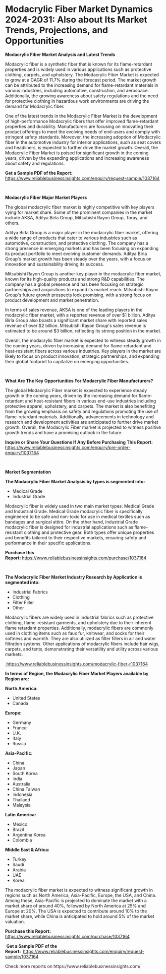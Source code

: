 <p><h1>Modacrylic Fiber Market Dynamics 2024-2031: Also about Its Market Trends, Projections, and Opportunities</h1></p><p><strong>Modacrylic Fiber Market Analysis and Latest Trends</strong></p>
<p><p>Modacrylic fiber is a synthetic fiber that is known for its flame-retardant properties and is widely used in various applications such as protective clothing, carpets, and upholstery. The Modacrylic Fiber Market is expected to grow at a CAGR of 11.7% during the forecast period. The market growth can be attributed to the increasing demand for flame-retardant materials in various industries, including automotive, construction, and aerospace. Additionally, the growing awareness about safety regulations and the need for protective clothing in hazardous work environments are driving the demand for Modacrylic fiber.</p><p>One of the latest trends in the Modacrylic Fiber Market is the development of high-performance Modacrylic fibers that offer improved flame-retardant properties and durability. Manufacturers are focusing on innovating their product offerings to meet the evolving needs of end-users and comply with stringent safety standards. Moreover, the increasing adoption of Modacrylic fiber in the automotive industry for interior applications, such as seat covers and headliners, is expected to further drive the market growth. Overall, the Modacrylic Fiber Market is poised for significant growth in the coming years, driven by the expanding applications and increasing awareness about safety and regulations.</p></p>
<p><strong>Get a Sample PDF of the Report:&nbsp;</strong> <a href="https://www.reliablebusinessinsights.com/enquiry/request-sample/1037164">https://www.reliablebusinessinsights.com/enquiry/request-sample/1037164</a></p>
<p>&nbsp;</p>
<p><strong>Modacrylic Fiber Major Market Players</strong></p>
<p><p>The global modacrylic fiber market is highly competitive with key players vying for market share. Some of the prominent companies in the market include AKSA, Aditya Birla Group, Mitsubishi Rayon Group, Toray, and others.</p><p>Aditya Birla Group is a major player in the modacrylic fiber market, offering a wide range of products that cater to various industries such as automotive, construction, and protective clothing. The company has a strong presence in emerging markets and has been focusing on expanding its product portfolio to meet evolving customer demands. Aditya Birla Group's market growth has been steady over the years, with a focus on innovation and sustainability driving its success.</p><p>Mitsubishi Rayon Group is another key player in the modacrylic fiber market, known for its high-quality products and strong R&D capabilities. The company has a global presence and has been focusing on strategic partnerships and acquisitions to expand its market reach. Mitsubishi Rayon Group's future growth prospects look promising, with a strong focus on product development and market penetration.</p><p>In terms of sales revenue, AKSA is one of the leading players in the modacrylic fiber market, with a reported revenue of over $1 billion. Aditya Birla Group also boasts a significant market share with reported sales revenue of over $2 billion. Mitsubishi Rayon Group's sales revenue is estimated to be around $3 billion, reflecting its strong position in the market.</p><p>Overall, the modacrylic fiber market is expected to witness steady growth in the coming years, driven by increasing demand for flame-retardant and heat-resistant fibers across various industries. Key players in the market are likely to focus on product innovation, strategic partnerships, and expanding their global footprint to capitalize on emerging opportunities.</p></p>
<p>&nbsp;</p>
<p><strong>What Are The Key Opportunities For Modacrylic Fiber Manufacturers?</strong></p>
<p><p>The global Modacrylic Fiber market is expected to experience steady growth in the coming years, driven by the increasing demand for flame-retardant and heat-resistant fibers in various end-use industries including protective apparel, upholstery, and carpets. The market is also benefiting from the growing emphasis on safety and regulations promoting the use of flame-retardant materials. Additionally, advancements in technology and research and development activities are anticipated to further drive market growth. Overall, the Modacrylic Fiber market is projected to witness positive growth trends and have a promising outlook in the future.</p></p>
<p><strong>Inquire or Share Your Questions If Any Before Purchasing This Report:</strong> <a href="https://www.reliablebusinessinsights.com/enquiry/pre-order-enquiry/1037164">https://www.reliablebusinessinsights.com/enquiry/pre-order-enquiry/1037164</a></p>
<p>&nbsp;</p>
<p><strong>Market Segmentation</strong></p>
<p><strong>The Modacrylic Fiber Market Analysis by types is segmented into:</strong></p>
<p><ul><li>Medical Grade</li><li>Industrial Grade</li></ul></p>
<p><p>Modacrylic fiber is widely used in two main market types: Medical Grade and Industrial Grade. Medical Grade modacrylic fiber is specifically engineered to be safe and non-toxic for use in medical textiles such as bandages and surgical attire. On the other hand, Industrial Grade modacrylic fiber is designed for industrial applications such as flame-resistant clothing and protective gear. Both types offer unique properties and benefits tailored to their respective markets, ensuring safety and performance in their specific applications.</p></p>
<p><strong>Purchase this Report:&nbsp;</strong><a href="https://www.reliablebusinessinsights.com/purchase/1037164">https://www.reliablebusinessinsights.com/purchase/1037164</a></p>
<p>&nbsp;</p>
<p><strong>The Modacrylic Fiber Market Industry Research by Application is segmented into:</strong></p>
<p><ul><li>Industrial Fabrics</li><li>Clothing</li><li>Filter Filler</li><li>Other</li></ul></p>
<p><p>Modacrylic fibers are widely used in industrial fabrics such as protective clothing, flame-resistant garments, and upholstery due to their inherent flame retardant properties. Additionally, modacrylic fibers are commonly used in clothing items such as faux fur, knitwear, and socks for their softness and warmth. They are also utilized as filter fillers in air and water filtration systems. Other applications of modacrylic fibers include hair wigs, carpets, and tents, demonstrating their versatility and utility across various markets.</p></p>
<p><a href="https://www.reliablebusinessinsights.com/modacrylic-fiber-r1037164">&nbsp;https://www.reliablebusinessinsights.com/modacrylic-fiber-r1037164</a></p>
<p><strong>In terms of Region, the Modacrylic Fiber Market Players available by Region are:</strong></p>
<p>
    <p> <strong> North America: </strong>
        <ul>
            <li>United States</li>
            <li>Canada</li>
        </ul>
        </p> 
    <p> <strong> Europe: </strong>
        <ul>
            <li>Germany</li>
            <li>France</li>
            <li>U.K.</li>
            <li>Italy</li>
            <li>Russia</li>
        </ul>
        </p> 
    <p> <strong> Asia-Pacific: </strong>
        <ul>
            <li>China</li>
            <li>Japan</li>
            <li>South Korea</li>
            <li>India</li>
            <li>Australia</li>
            <li>China Taiwan</li>
            <li>Indonesia</li>
            <li>Thailand</li>
            <li>Malaysia</li>
        </ul>
        </p> 
    <p> <strong> Latin America: </strong>
        <ul>
            <li>Mexico</li>
            <li>Brazil</li>
            <li>Argentina Korea</li>
            <li>Colombia</li>
        </ul>
        </p> 
    <p> <strong> Middle East & Africa: </strong>
        <ul>
            <li>Turkey</li>
            <li>Saudi</li>
            <li>Arabia</li>
            <li>UAE</li>
            <li>Korea</li>
        </ul>
    </p>
    </p>
<p><p>The modacrylic fiber market is expected to witness significant growth in regions such as North America, Asia-Pacific, Europe, the USA, and China. Among these, Asia-Pacific is projected to dominate the market with a market share of around 40%, followed by North America at 25% and Europe at 20%. The USA is expected to contribute around 10% to the market share, while China is anticipated to hold around 5% of the market valuation.</p></p>
<p><strong>Purchase this Report: </strong><a href="https://www.reliablebusinessinsights.com/purchase/1037164">https://www.reliablebusinessinsights.com/purchase/1037164</a></p>
<p>&nbsp;<strong>Get a Sample PDF of the Report:&nbsp;&nbsp;</strong><a href="https://www.reliablebusinessinsights.com/enquiry/request-sample/1037164">https://www.reliablebusinessinsights.com/enquiry/request-sample/1037164</a></p>
<p><strong></strong></p>
<p>Check more reports on https://www.reliablebusinessinsights.com/</p>